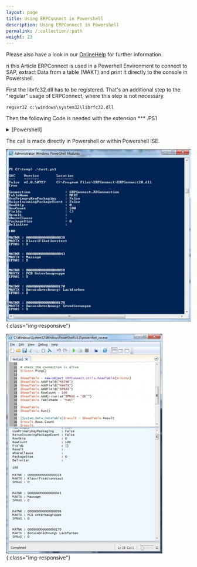 ```yaml
---
layout: page
title: Using ERPConnect in Powershell
description: Using ERPConnect in Powershell
permalink: /:collection/:path
weight: 23
---
```


Please also have a look in our [OnlineHelp](https://help.theobald-software.com/en/) for further information.

n this Article ERPConnect is used in a Powerhell Environment to connect to SAP, extract Data from a table (MAKT) and print it directly to the console in Powershell.

First the librfc32.dll has to be registered. That's an additional step to the "regular" usage of ERPConnect, where this step is not necessary.

```
regsvr32 c:\windows\system32\librfc32.dll
```

Then the following Code is needed with the extension *** .PS1

<details>
<summary>[Powershell]</summary>
{% highlight powershell %}
# --------------------------------------------------------------------------------
# If ERPConnect is registered in the GAC then use the following line
# [Reflection.Assembly]::LoadWithPartialName("ERPConnect20")
# If no is it also possible to load ERPConnect directly
[Reflection.Assembly]::LoadFile("C:\Program Files\ERPConnect\ERPConnect20.dll")

# Set the license key
#[ERPConnect.LIC]::SetLic("xxx")

# Set the connection parameters 
$hostname = "ptmalg"
$systemid = 5
$username = "Babi"
$password = "xxx"
$lang     = "EN"
$client   = "800"

$r3conn = new-object ERPConnect.R3Connection($hostname,$systemid,$username,$password,$lang,$client)
# Open the connection
$r3conn.Open($false)

# Check if the connection is available.
$r3conn.Ping()

# Read the table MAKT
$ReadTable = new-object ERPConnect.Utils.ReadTable($r3conn)
$ReadTable.AddField("MATNR")
$ReadTable.AddField("MAKTX")
$ReadTable.AddField("SPRAS")
$ReadTable.RowCount = 100
$ReadTable.AddCriteria("SPRAS = 'EN'")
$ReadTable.TableName = "MAKT"

$ReadTable
$ReadTable.Run()

[System.Data.DataTable]$result = $ReadTable.Result
# Show the RowsCount
$result.Rows.Count
# Print out the result on the screen
$result
{% endhighlight %}
</details>

The call is made directly in Powershell or within Powershell ISE.

![644px-Powershell](/img/contents/644px-Powershell.jpg){:class="img-responsive"}

![426px-Powershell2](/img/contents/426px-Powershell2.jpg){:class="img-responsive"}

